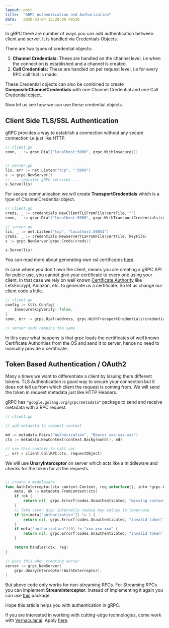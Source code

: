 ```yaml
---
layout: post
title:  "GRPC Authentication and Authorization"
date:   2020-03-04 13:20:00 +0530
---
```

In gRPC there are number of ways you can add authentication between client and server. It is handled via Credentials Objects.

There are two types of credential objects:
1. **Channel Credentials:** These are handled on the channel level, i.e when the connection is established and a channel is created.
2. **Call Credentials:** These are handled on per request level, i.e for every RPC call that is made.

These Credential objects can also be combined to create **CompositeChannelCredentials** with one Channel Credential and one Call Credential object.

Now let us see how we can use these credential objects.

## Client Side TLS/SSL Authentication
gRPC provides a way to establish a connection without any secure connection i.e just like HTTP.

```go
// client.go
conn, _ := grpc.Dial("localhost:5000", grpc.WithInsecure())


// server.go
lis, err := net.Listen("tcp", ":5000")
s := grpc.NewServer()
// ... register gRPC services ...
s.Serve(lis)
```

For secure communication we will create **TransportCredentials** which is a type of ChannelCredential object.

```go
// client.go
creds, _ := credentials.NewClientTLSFromFile(certFile, "")
conn, _ := grpc.Dial("localhost:5000", grpc.WithTransportCredentials(creds))

// server.go
lis, _ := net.Listen("tcp", "localhost:50051")
creds, _ := credentials.NewServerTLSFromFile(certFile, keyFile)
s := grpc.NewServer(grpc.Creds(creds))

s.Serve(lis)
```
You can read more about generating own ssl certificates [here](https://www.linuxjournal.com/content/understanding-public-key-infrastructure-and-x509-certificates).

In case where you don't own the client, means you are creating a gRPC API for public use, you cannot give your certificate to every one using your client. In that case we rely on well known [Certificate Authority](https://en.wikipedia.org/wiki/Certificate_authority) like LetsEncrypt, Amazon, etc. to generate us a certificate. So let us change our client code a little.

```go
// client.go
config := &tls.Config{
	InsecureSkipVerify: false,
}
conn, err := grpc.Dial(address, grpc.WithTransportCredentials(credentials.NewTLS(config)))

// server code remains the same
```
In this case what happens is that grpc loads the certificates of well known Certificate Authorities from the OS and send it to server, hence no need to manually provide a certificate.

## Token Based Authentication / OAuth2
Many a times we want to differentiate a client by issuing them different tokens. TLS Authentication is good way to secure your connection but it does not tell us from which client the request is coming from. We will send the token in request metadata just like HTTP Headers.

gRPC has `"google.golang.org/grpc/metadata"` package to send and receive metadata with a RPC request. 

```go
// client.go

// add metadata to request context

md := metadata.Pairs("Authorization", "Bearer xxx-xxx-xxx")
ctx := metadata.NewContext(context.Background(), md)

// use this context to call rpc
_, err = client.CallRPC(ctx, requestObject)
```

We will use **UnaryInterceptor** on server which acts like a middleware and checks for the token for all the requests.

```go

// create a middleware 
func AuthInterceptor(ctx context.Context, req interface{}, info *grpc.UnaryServerInfo, handler grpc.UnaryHandler) (interface{}, error) {
    meta, ok := metadata.FromContext(ctx)
    if !ok {
        return nil, grpc.Errorf(codes.Unauthenticated, "missing context metadata")
    }
    // Take care: grpc internally reduce key values to lowercase
    if len(meta["authorization"]) != 1 {
        return nil, grpc.Errorf(codes.Unauthenticated, "invalid token")
    }
    if meta["authorization"][0] != "xxx-xxx-xxx" {
        return nil, grpc.Errorf(codes.Unauthenticated, "invalid token")
    }

    return handler(ctx, req)
}

// pass this when creating server
server := grpc.NewServer(
    grpc.UnaryInterceptor(AuthInterceptor),
)
```

But above code only works for non-streaming RPCs. For Streaming RPCs you can implement **StreamInterceptor**. Instead of implementing it again you can use [this](https://github.com/grpc-ecosystem/go-grpc-middleware) package.

Hope this article helps you with authentication in gRPC.

If you are interested in working with cutting-edge technologies, come work with [Vernacular.ai](https://vernacular.ai). Apply [here](https://angel.co/company/vernacular-ai/jobs).
